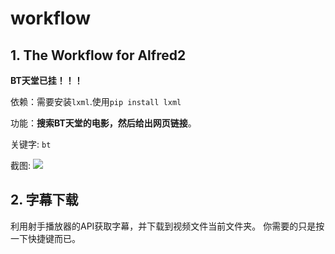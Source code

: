 # workflow

## 1. The Workflow for Alfred2

**BT天堂已挂！！！**

依赖：需要安装`lxml`.使用`pip install lxml`

功能：**搜索BT天堂的电影，然后给出网页链接**。

关键字: `bt`

截图: 
![](http://vaayne.b0.upaiyun.com/img/workflow.png)



## 2. 字幕下载

利用射手播放器的API获取字幕，并下载到视频文件当前文件夹。
你需要的只是按一下快捷键而已。
